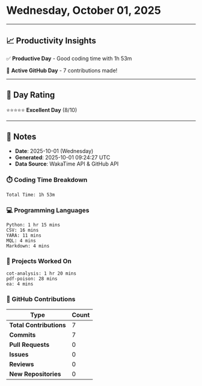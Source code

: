 # Wednesday, October 01, 2025

---

## 📈 Productivity Insights

✅ **Productive Day** - Good coding time with 1h 53m

🚀 **Active GitHub Day** - 7 contributions made!

---

## 🎯 Day Rating

⭐⭐⭐⭐⭐ **Excellent Day** (8/10)

---

## 📝 Notes

- **Date**: 2025-10-01 (Wednesday)
- **Generated**: 2025-10-01 09:24:27 UTC
- **Data Source**: WakaTime API & GitHub API


### ⏱️ Coding Time Breakdown

```
Total Time: 1h 53m
```

### 💻 Programming Languages

```
Python: 1 hr 15 mins
CSV: 16 mins
YARA: 11 mins
MQL: 4 mins
Markdown: 4 mins
```

### 📂 Projects Worked On

```
cot-analysis: 1 hr 20 mins
pdf-poison: 28 mins
ea: 4 mins

```


### 🐙 GitHub Contributions

| Type | Count |
|------|-------|
| **Total Contributions** | 7 |
| **Commits** | 7 |
| **Pull Requests** | 0 |
| **Issues** | 0 |
| **Reviews** | 0 |
| **New Repositories** | 0 |

